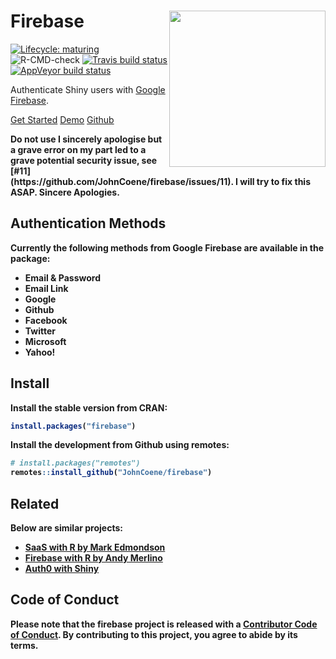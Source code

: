# Firebase <img src="logo.png" align="right" height="250px" />

<!-- badges: start -->
[![Lifecycle: maturing](https://img.shields.io/badge/lifecycle-maturing-blue.svg)](https://www.tidyverse.org/lifecycle/#maturing)
![R-CMD-check](https://github.com/JohnCoene/fireblaze/workflows/R-CMD-check/badge.svg) 
[![Travis build status](https://travis-ci.org/JohnCoene/firebase.svg?branch=master)](https://travis-ci.org/JohnCoene/firebase)
[![AppVeyor build status](https://ci.appveyor.com/api/projects/status/github/JohnCoene/firebase?branch=master&svg=true)](https://ci.appveyor.com/project/JohnCoene/firebase)
<!-- badges: end -->

Authenticate Shiny users with [Google Firebase](https://firebase.google.com).

<a href="articles/get-started.html" class="btn btn-default"><i class="fa fa-rocket blue__color"></i> Get Started</a>
<a href="https://shiny.john-coene.com/firebase" target="_blank" class="btn btn-default"><i class="fa fa-desktop blue__color"></i> Demo</a>
<a href="https://github.com/JohnCoene/firebase" class="btn btn-default"><i class="fa fa-github blue__color"></i> Github</a>

<div class="alert alert-danger" role="alert">
<strong>Do not use<strong>
I sincerely apologise but a grave error on my part led to a grave potential security issue, see [#11](https://github.com/JohnCoene/firebase/issues/11). I will try to fix this ASAP. Sincere Apologies.
</div>

## Authentication Methods

Currently the following methods from Google Firebase are available in the package:

* Email & Password
* Email Link
* Google
* Github
* Facebook
* Twitter
* Microsoft
* Yahoo!

## Install

Install the stable version from CRAN:

```r
install.packages("firebase")
```

Install the development from Github using remotes:

```r
# install.packages("remotes")
remotes::install_github("JohnCoene/firebase")
```

## Related

Below are similar projects:

- [SaaS with R by Mark Edmondson](https://github.com/MarkEdmondson1234/Shiny-R-SaaS/)
- [Firebase with R by Andy Merlino](https://github.com/shinyonfire/sof-auth-example)
- [Auth0 with Shiny](https://auth0.com/blog/adding-authentication-to-shiny-server/)

## Code of Conduct
  
Please note that the firebase project is released with a [Contributor Code of Conduct](https://contributor-covenant.org/version/2/0/CODE_OF_CONDUCT.html). By contributing to this project, you agree to abide by its terms.
